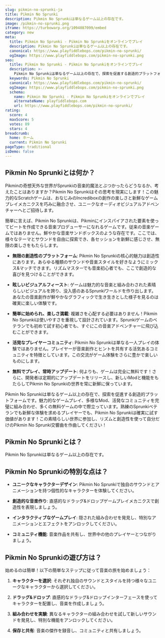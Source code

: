 ```yaml
---
slug: pikmin-no-sprunki-ja
title: Pikmin No Sprunki
description: Pikmin No Sprunkiは単なるゲーム以上の存在です。
image: /pikmin-no-sprunki.png
iframe: https://turbowarp.org/1094087099/embed
category: new
meta:
  title: Pikmin No Sprunki - Pikmin No Sprunkiをオンラインでプレイ
  description: Pikmin No Sprunkiは単なるゲーム以上の存在です。
  canonical: https://www.playfiddlebops.com/pikmin-no-sprunki/
  ogImage: https://www.playfiddlebops.com/pikmin-no-sprunki.png
seo:
  title: Pikmin No Sprunki - Pikmin No Sprunkiをオンラインでプレイ
  description: >-
    Pikmin No Sprunkiは単なるゲーム以上の存在で、探索を促進する創造的プラットフォームです。魅力的なゲームプレイ、多様なMod、活発なコミュニティを完璧に組み合わせ、多くの無料ゲームの中で際立っています。
  keywords: Pikmin No Sprunki
  canonical: https://www.playfiddlebops.com/pikmin-no-sprunki/
  ogImage: https://www.playfiddlebops.com/pikmin-no-sprunki.png
  schema:
    name: Pikmin No Sprunki - Pikmin No Sprunkiをオンラインでプレイ
    alternateName: playfiddlebops.com
    url: https://www.playfiddlebops.com/pikmin-no-sprunki/
rating:
  score: 4
  maxScore: 5
  votes: 89
  stars: 4
breadcrumb:
  home: ホーム
  current: Pikmin No Sprunki
pageType: traditional
isDemo: false
---
```


## Pikmin No Sprunkiとは何か？

Pikminの奇想天外な世界がSprunkiの音楽的魔法とぶつかったらどうなるか、考えたことはありますか？Pikmin No Sprunkiはその思考を現実にします！この魅力的なScratchゲームは、おなじみのIncrediboxの創作の楽しさと新鮮なゲームプレイメカニクスを巧みに融合させ、ユニークなオーディオビジュアルアドベンチャーへとご招待します。

簡単に言えば、Pikmin No Sprunkiは、Pikminにインスパイアされた要素を使ってビートを作成できる音楽プロデューサーになれるゲームです。従来の音楽ゲームではありません。鮮やかな音楽サンドボックスのような存在です。ここでは、様々なテーマとサウンドを自由に探索でき、各セッションを新鮮に感じさせ、無限の楽しさをもたらします。

- **無限の創造性のプラットフォーム**: Pikmin No Sprunkiの核心的魅力は創造性にあります。あらゆる種類のサウンドや音楽スタイルを好きなようにミックス&マッチできます。リズムマスターでも音楽初心者でも、ここで創造的な喜びを見つけることができます。

- **眩しいビジュアルフィースト**: ゲームは魅力的な音楽と組み合わされた素晴らしいビジュアルを誇り、没入感のあるSprunkiワールドを作り出します。あなたの音楽創作が鮮やかなグラフィックで生き生きとした様子を見るのは確実に楽しい体験です。

- **簡単に始められ、楽しさ満載**: 複雑さを心配する必要はありません！Pikmin No Sprunkiは使いやすさを重視して設計されています。Sprunkiゲームのベテランでも初めて試す初心者でも、すぐにこの音楽アドベンチャーに飛び込むことができます。

- **活発なプレイヤーコミュニティ**: Pikmin No Sprunkiは単なる一人プレイの体験ではありません。プレイヤーが音楽創作とヒントを共有する活気あるコミュニティを特徴としています。この交流がゲーム体験をさらに豊かで楽しいものにします。

- **無料でプレイ、常時アップデート**: 何よりも、ゲームは完全に無料です！さらに、開発者は定期的にアップデートをリリースし、新しいModと機能をもたらしてPikmin No Sprunkiの世界を常に新鮮に保っています。

Pikmin No Sprunkiは単なるゲーム以上の存在で、探索を促進する創造的プラットフォームです。魅力的なゲームプレイ、多様なMod、活発なコミュニティを完璧に組み合わせ、多くの無料ゲームの中で際立っています。熟練のSprunkiベテランでも新鮮な体験を求めるプレイヤーでも、Pikmin No Sprunkiは確実に試す価値があります！この素晴らしい世界に参加し、リズムと創造性を使って自分だけのPikmin No Sprunki交響曲を作曲してください！

## Pikmin No Sprunkiとは？

Pikmin No Sprunkiは単なるゲーム以上の存在です。

## Pikmin No Sprunkiの特別な点は？

- **ユニークなキャラクターデザイン**: Pikmin No Sprunkiで独自のサウンドとアニメーションを持つ個性的なキャラクターを体験してください。

- **創造的な音楽作り**: 直感的なドラッグ&ドロップゲームプレイメカニクスで創造性を表現しましょう。

- **インタラクティブなゲームプレイ**: 隠された組み合わせを発見し、特別なアニメーションとエフェクトをアンロックしてください。

- **コミュニティ機能**: 音楽作品を共有し、世界中の他のプレイヤーとつながりましょう。

## Pikmin No Sprunkiの遊び方は？

始めるのは簡単！以下の簡単なステップに従って音楽の旅を始めましょう：

1. **キャラクターを選択**: それぞれ独自のサウンドとスタイルを持つ様々なユニークなキャラクターから選択してください。

1. **ドラッグ&ドロップ**: 直感的なドラッグ&ドロップインターフェースを使ってキャラクターを配置し、音楽を作成しましょう。

1. **組み合わせを実験**: 異なるキャラクターの組み合わせを試して新しいサウンドを発見し、特別な機能をアンロックしてください。

1. **保存と共有**: 音楽の傑作を録音し、コミュニティと共有しましょう。
